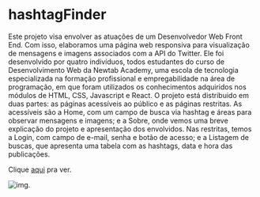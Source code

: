 # hashtagFinder

Este projeto visa envolver as atuações de um Desenvolvedor Web Front End. Com isso, elaboramos uma página web responsiva para visualização de mensagens e imagens associados com a API do Twitter. Ele foi desenvolvido por quatro indivíduos, todos estudantes do curso de Desenvolvimento Web da Newtab Academy, uma escola de tecnologia especializada na formação profissional e empregabilidade na área de programação, em que foram utilizados os conhecimentos adquiridos nos módulos de HTML, CSS, Javascript e React. O projeto está distribuido em duas partes: as páginas acessíveis ao público e as páginas restritas. As acessíveis são a Home, com um campo de busca via hashtag e áreas para observar mensagens e imagens; e a Sobre, onde vemos uma breve explicação do projeto e apresentação dos envolvidos. Nas restritas, temos a Login, com campo de e-mail, senha e botão de acesso; e a Listagem de buscas, que apresenta uma tabela com as hashtags, data e hora das publicações.

Clique [aqui](https://hashtagfindernewtab.netlify.app) pra ver.

![img](https://i.postimg.cc/P5MPSH68/hashtagfinder.png).